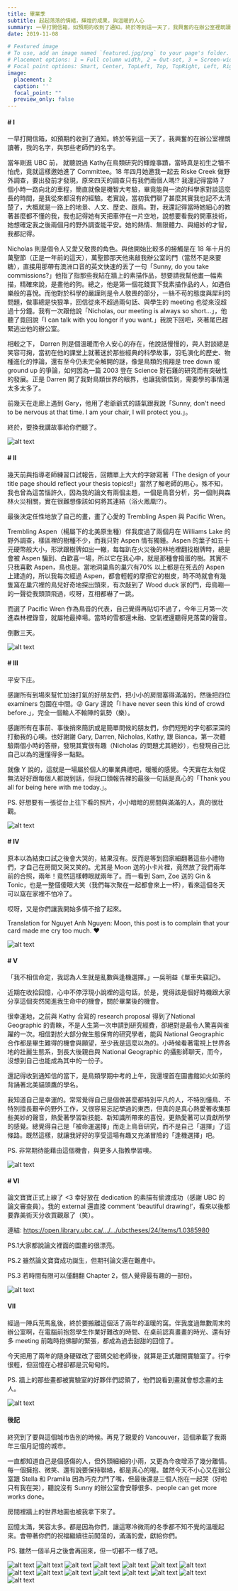 ```yaml
---
title: 畢業季
subtitle: 起起落落的情緒，輝煌的成果，與溫暖的人心
summary: 一早打開信箱，如預期的收到了通知。終於等到這一天了，我興奮的在辦公室裡朗讀著，我的名字，與那些...
date: 2019-11-08

# Featured image
# To use, add an image named `featured.jpg/png` to your page's folder.
# Placement options: 1 = Full column width, 2 = Out-set, 3 = Screen-width
# Focal point options: Smart, Center, TopLeft, Top, TopRight, Left, Right, BottomLeft, Bottom, BottomRight
image:
  placement: 2
  caption: ''
  focal_point: ""
  preview_only: false
---
```



#### # I
一早打開信箱，如預期的收到了通知。終於等到這一天了，我興奮的在辦公室裡朗讀著，我的名字，與那些老師們的名字。

當年剛進 UBC 前， 就聽說過 Kathy在鳥類研究的輝煌事蹟，當時真是初生之犢不怕虎，竟就這樣邀她進了 Committee。18 年四月她邀我一起去 Riske Creek 做野外調查，要出發前才發現，原來四天的調查只有我們兩個人嗎!? 我還記得當時 7 個小時一路向北的車程，簡直就像是機智大考驗，畢竟能與一流的科學家對談這麼長的時間，是我從來都沒有的經驗。老實說，當初我們聊了甚麼其實我也記不太清楚了，大概就是一路上的地景、人文、歷史、跟鳥。對，我還記得當時她細心的教著甚麼都不懂的我，我也記得她有天把車停在一片空地，說想要看我的開車技術，她想確定我之後兩個月的野外調查能平安。她的熱情、無限體力、與絕妙的才智，我都記得。

Nicholas 則是個令人又愛又敬畏的角色。與他開始比較多的接觸是在 18 年十月的萬聖節（正是一年前的這天），萬聖節那天他來敲我辦公室的門（當然不是來要糖），直接用那帶有澳洲口音的英文快速的丟了一句「Sunny, do you take commissions?」他指了指那些我貼在牆上的素描作品，想要請我幫他畫一幅素描，精確來說，是畫他的狗。總之，他是第一個花錢買下我素描作品的人，如遇伯樂般的喜悅。而他對於科學的嚴謹則是令人敬畏的部分，一絲不苟的態度與犀利的問題，做事總是快狠準，回信從來不超過兩句話、與學生的 meeting 也從來沒超過十分鐘。我有一次跟他說「Nicholas, our meeting is always so short...」，他聽了竟回說「I can talk with you longer if you want.」我說下回吧，夾著尾巴趕緊逃出他的辦公室。

相較之下， Darren 則是個溫暖而令人安心的存在，他說話慢慢的，與人對談總是笑容可掬，當初在他的課堂上就著迷於那些經典的科學故事，羽毛演化的歷史、物種進化的悖論，還有至今仍未完全解開的謎，像是鳥類的飛翔是 tree down 或 ground up 的爭論，如何因為一篇 2003 登在 Science 對石雞的研究而有突破性的發展。正是 Darren 開了我對鳥類世界的眼界，也讓我領悟到，需要學的事情還太多太多了。

前幾天在走廊上遇到 Gary，他用了老爺爺式的語氣跟我說「Sunny, don't need to be nervous at that time. I am your chair, I will protect you.」。

終於，要換我講故事給你們聽了。

![alt text](Capture.png "")

#### # II
幾天前與指導老師練習口試報告，回饋單上大大的字跡寫著「The design of your title page should reflect your thesis topics!!」當然了解老師的用心，殊不知，我也曾為這苦惱許久，因為我的論文有兩個主題，一個是鳥音分析，另一個則與森林火災相關，實在很難想像該如何將其連結（浴火鳳凰!?）。

最後決定任性地放了自己的畫，畫了心愛的 Trembling Aspen 與 Pacific Wren。

Trembling Aspen（楊屬下的北美原生種）伴我度過了兩個月在 Williams Lake 的野外調查，樣區裡的樹種不少，而我只對 Aspen 情有獨鍾。Aspen 的葉子如五十元硬幣般大小，形狀跟樹牌如出一轍，每每趴在火災後的林地裡翻找樹牌時，總是會被 Aspen 騙到、白歡喜一場，所以它在我心中，就是那種會搗蛋的樹。其實不只我喜歡 Aspen，鳥也是。當地洞巢鳥的巢穴有70% 以上都是在死去的 Aspen 上建造的，所以我每次經過 Aspen，都會輕輕的摩擦它的樹皮，時不時就會有幾隻窩在巢穴裡的鳥兒好奇地探出頭來，有次敲到了 Wood duck 家的門，母鳥唰—的一聲從我頭頂飛過，哎呀，互相都嚇了一跳。

而選了 Pacific Wren 作為鳥音的代表，自己覺得再貼切不過了，今年三月第一次進森林裡錄音，就屬牠最捧場。當時的雪都還未融、空氣裡還聽得見落葉的聲音。

倒數三天。

![alt text](presentation_cover.jpg "")

#### # III
平安下庄。

感謝所有到場來幫忙加油打氣的好朋友們，把小小的房間塞得滿滿的，然後把四位 examiners 包圍在中間。😝 Gary 還說「I have never seen this kind of crowd before.」，完全一個輸人不輸陣的氣勢（樂）。

感謝所有在事前、事後捎來簡訊或是簡單問候的朋友們，你們短短的字句都深深的打動我的心噢。也好謝謝 Gary, Darren, Nicholas, Kathy, 跟 Bianca，第一次體驗兩個小時的答辯，發現其實很有趣（Nicholas 的問題尤其絕妙），也發現自己比自己以為的還懂得多一點點。

就像 Y 說的，這就是一場屬於個人的畢業典禮吧，暖暖的感覺。今天實在太匆促無法好好跟每個人都說到話，但我口頭報告裡的最後一句話是真心的「Thank you all for being here with me today.」。

PS. 好想要有一張從台上往下看的照片，小小暗暗的房間與滿滿的人，真的很壯觀。 

![alt text](featured.jpg "PC:Nguyet Anh Nguyen")

#### # IV
原本以為結束口試之後會大哭的，結果沒有。反而是等到回家細翻著這些小禮物們，才自己在房間又哭又笑的。尤其是 Moon 送的小卡片裡，竟然放了我們兩年前的合照，兩年！竟然這樣轉眼就兩年了。而一看到 Sam, Zoe 送的 Gin & Tonic，也是一整個傻眼大笑（我們每次聚在一起都會來上一杯），看來這個冬天可以窩在家裡不怕冷了。

哎呀，又是你們讓我開始多情不捨了起來。

Translation for Nguyet Anh Nguyen: Moon, this post is to complain that your card made me cry too much. ❤️

![alt text](IMG_6598_1.jpg "")

#### # V
「我不相信命定，我認為人生就是亂數與逢機選擇。」—吳明益《單車失竊記》。

近期在收拾回憶，心中不停浮現小說裡的這句話，於是，覺得該是個好時機跟大家分享這個突然闖進我生命中的機會，關於畢業後的機會。

很幸運地，之前與 Kathy 合寫的 research proposal 得到了National Geographic 的青睞，不是人生第一次申請到研究經費，卻絕對是最令人驚喜與雀躍的一次。相信對於大部分做生態保育的研究學者，能與 National Geographic 合作都是畢生難得的機會與願望，至少我是這麼以為的。小時候看著電視上世界各地的壯麗生態系，到長大後親自與 National Geographic 的攝影師聊天，而今，沒想到自己也能成為其中的一份子。

還記得收到通知信的當下，是鳥類學期中考的上午，我還埋首在圖書館如火如荼的背誦著北美貓頭鷹的學名。

我知道自己是幸運的。常常覺得自己是個做甚麼都特別平凡的人，不特別懂鳥、不特別擅長艱辛的野外工作，又很容易忘記學過的東西，但真的是真心熱愛著收集那些美妙的聲音，熱愛著學習新技能、新知識所帶來的喜悅，更熱愛著可以貢獻所學的感覺。總覺得自己是「被命運選擇」而走上鳥音研究，而不是自己「選擇」了這條路。既然這樣，就讓我好好的享受這場有趣又充滿冒險的「逢機選擇」吧。

PS. 非常期待能藉由這個機會，與更多人指教學習噢。

![alt text](NG.jpg "")


#### # VI
論文寶寶正式上線了 <3 幸好放在 dedication 的素描有偷渡成功（感謝 UBC 的論文審查員）。我的 external 還直接 comment ‘beautiful drawing!’，看來以後都要靠美術天分收買觀眾了（笑）。

連結: https://open.library.ubc.ca/…/…/ubctheses/24/items/1.0385980

PS.1大家都說論文裡面的圖畫的很漂亮。

PS.2 雖然論文寶寶成功誕生，但期刊論文還在難產中。

PS.3 若時間有限可以僅翻翻 Chapter 2，個人覺得最有趣的一部份。

![alt text](Capture_1.png "")

#### VII
經過一陣兵荒馬亂後，終於要搬離這個活了兩年的溫暖的窩。伴我度過無數周末的辦公室啊，在電腦前抱怨學生作業好難改的時間、在桌前認真畫畫的時光、還有好多 meeting 前臨時抱佛腳的緊張，都成為過去甜甜的回憶了。

今天把用了兩年的隨身硬碟改了密碼交給老師後，就算是正式離開實驗室了。行李很輕，但回憶在心裡卻都是沉甸甸的。

PS. 牆上的那些畫都被實驗室的好夥伴們認領了，他們說看到畫就會想念畫的主人。

![alt text](IMG_7104_1.jpg "")

#### 後記
終究到了要與這個城市告別的時候。再見了親愛的 Vancouver，這個承載了我兩年三個月記憶的城市。

一直都知道自己是個感傷的人，但外頭細細的小雨，又更為今夜增添了幾分離情。每一個擁抱、微笑、還有說要保持聯絡，都是真心的喔。雖然今天不小心又在辦公室跟 Stella 和 Pramilla 因為巧克力鬥了嘴，但最後還是三個人抱在一起哭（好啦只有我在哭），聽說沒有 Sunny 的辦公室會安靜很多、people can get more works done。

房間裡牆上的世界地圖也被我拿下來了。

回憶太滿，笑容太多。都是因為你們，讓這寒冷微雨的冬季都不知不覺的溫暖起來。會帶著你們的祝福繼續往前闖蕩的，滿滿的愛，獻給你們。

PS. 雖然一個半月之後會再回來，但一切都不一樣了吧。

![alt text](people/IMG_6562.jpg "")
![alt text](people/IMG_6993.jpg "")
![alt text](people/20191130_163821.jpg "")
![alt text](people/20191215_115408.jpg "")
![alt text](people/20191219_202623.jpg "")
![alt text](people/IMG_7031.jpg "")
![alt text](people/IMG_7039.jpg "")
![alt text](people/IMG_7042.jpg "")
![alt text](people/IMG_7045.jpg "")
![alt text](people/IMG_7059.jpg "")
![alt text](people/IMG_7150.jpg "")
![alt text](people/IMG_7163.jpg "")
![alt text](people/IMG_7181.jpg "")
![alt text](people/IMG_7220.jpg "")
![alt text](people/IMG_7258.jpg "")

